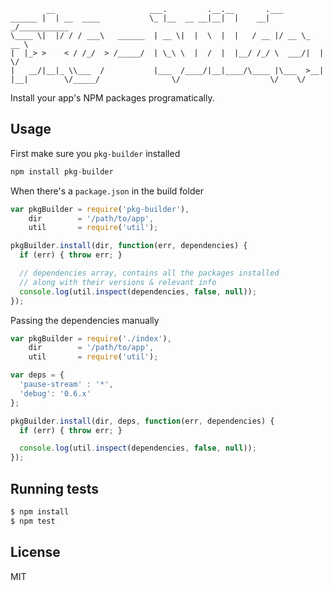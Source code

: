             __                     ___.         .__.__       .___            
    ______ |  | __  ____           \_ |__  __ __|__|  |    __| _/___________ 
    \____ \|  |/ / / ___\   ______  | __ \|  |  \  |  |   / __ |/ __ \_  __ \
    |  |_> >    < / /_/  > /_____/  | \_\ \  |  /  |  |__/ /_/ \  ___/|  | \/
    |   __/|__|_ \\___  /           |___  /____/|__|____/\____ |\___  >__|   
    |__|        \/_____/                \/                    \/    \/       

Install your app's NPM packages programatically.

## Usage

  First make sure you `pkg-builder` installed

```js
npm install pkg-builder
```

  When there's a `package.json` in the build folder

```js
var pkgBuilder = require('pkg-builder'),
    dir        = '/path/to/app',
    util       = require('util');

pkgBuilder.install(dir, function(err, dependencies) {
  if (err) { throw err; }

  // dependencies array, contains all the packages installed
  // along with their versions & relevant info
  console.log(util.inspect(dependencies, false, null));
});
```

  Passing the dependencies manually

```js
var pkgBuilder = require('./index'),
    dir        = '/path/to/app',
    util       = require('util');

var deps = {
  'pause-stream' : '*',
  'debug': '0.6.x'
};

pkgBuilder.install(dir, deps, function(err, dependencies) {
  if (err) { throw err; }

  console.log(util.inspect(dependencies, false, null));
});
```

## Running tests

```js
$ npm install
$ npm test
```

## License

MIT

